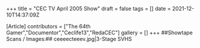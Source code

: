 +++
title = "CEC TV April 2005 Show"
draft = false
tags = []
date = 2021-12-10T14:37:09Z

[Article]
contributors = ["The 64th Gamer","Documentor","Ceclife13","RedaCEC"]
gallery = []
+++
##Showtape Scans / Images:##
<gallery>
ceeeecteeev.jpg|3-Stage SVHS
</gallery>